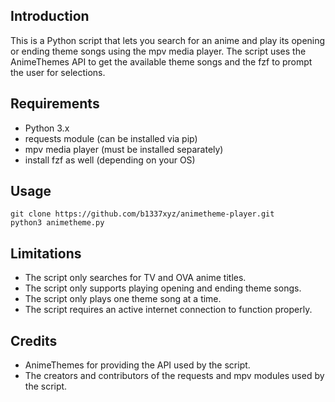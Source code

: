 ## Introduction

This is a Python script that lets you search for an anime and play its opening or ending theme songs using the mpv media player. The script uses the AnimeThemes API to get the available theme songs and the fzf to prompt the user for selections.

## Requirements

- Python 3.x
- requests module (can be installed via pip)
- mpv media player (must be installed separately)
- install fzf as well (depending on your OS)

## Usage

```
git clone https://github.com/b1337xyz/animetheme-player.git
python3 animetheme.py
```

## Limitations

- The script only searches for TV and OVA anime titles.
- The script only supports playing opening and ending theme songs.
- The script only plays one theme song at a time.
- The script requires an active internet connection to function properly.

## Credits

- AnimeThemes for providing the API used by the script.
- The creators and contributors of the requests and mpv modules used by the script.
